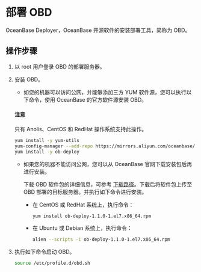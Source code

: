 # 部署 OBD

OceanBase Deployer，OceanBase 开源软件的安装部署工具，简称为 OBD。

## 操作步骤

1. 以 root 用户登录 OBD 的部署服务器。

2. 安装 OBD。

   * 如您的机器可以访问公网，并能够添加三方 YUM 软件源，您可以执行以下命令，使用 OceanBase 的官方软件源安装 OBD。

    <main id="notice" type='notice'>
    <h4>注意</h4>
    <p>只有 Anolis、CentOS 和 RedHat 操作系统支持此操作。</p>
    </main>

     ```bash
     yum install -y yum-utils
     yum-config-manager --add-repo https://mirrors.aliyun.com/oceanbase/OceanBase.repo
     yum install -y ob-deploy
     ```

   * 如果您的机器不能访问公网，您可以从 OceanBase 官网下载安装包后再进行安装。

     下载 OBD 软件包的详细信息，可参考 [下载路径](../4.installation-preparation.md)。下载后将软件包上传至 OBD 部署的目标服务器。并执行如下命令进行安装。
     * 在 CentOS 或 RedHat 系统上，执行命令：

       ```bash
       yum install ob-deploy-1.1.0-1.el7.x86_64.rpm
       ```

     * 在 Ubuntu 或 Debian 系统上，执行命令：

       ```bash
       alien --scripts -i ob-deploy-1.1.0-1.el7.x86_64.rpm
       ```

3. 执行如下命令启动 OBD。

   ```bash
   source /etc/profile.d/obd.sh
   ```
